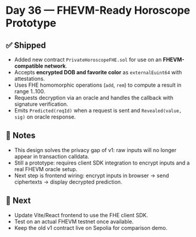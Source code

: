 # Day 36 — FHEVM-Ready Horoscope Prototype

## ✅ Shipped
- Added new contract `PrivateHoroscopeFHE.sol` for use on an **FHEVM-compatible network**.
- Accepts **encrypted DOB and favorite color** as `externalEuint64` with attestations.
- Uses FHE homomorphic operations (`add`, `rem`) to compute a result in range 1..100.
- Requests decryption via an oracle and handles the callback with signature verification.
- Emits `Predicted(reqId)` when a request is sent and `Revealed(value, sig)` on oracle response.

## 🧠 Notes
- This design solves the privacy gap of v1: raw inputs will no longer appear in transaction calldata.
- Still a prototype: requires client SDK integration to encrypt inputs and a real FHEVM oracle setup.
- Next step is frontend wiring: encrypt inputs in browser → send ciphertexts → display decrypted prediction.

## 🎯 Next
- Update Vite/React frontend to use the FHE client SDK.
- Test on an actual FHEVM testnet once available.
- Keep the old v1 contract live on Sepolia for comparison demo.
